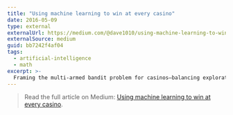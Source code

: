 ```yaml
---
title: "Using machine learning to win at every casino"
date: 2016-05-09
type: external
externalUrl: https://medium.com/@dave1010/using-machine-learning-to-win-at-every-casino-bb7242f4af04
externalSource: medium
guid: bb7242f4af04
tags:
  - artificial-intelligence
  - math
excerpt: >-
  Framing the multi-armed bandit problem for casinos—balancing exploration, exploitation, and R&D so machine learning investments pay off commercially.
---
```


> Read the full article on Medium: [Using machine learning to win at every casino](https://medium.com/@dave1010/using-machine-learning-to-win-at-every-casino-bb7242f4af04).

